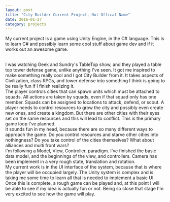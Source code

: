 ```yaml
---
layout: post
title: "City Builder Current Project, Not Offical Name"
date: 2016-01-27
category: projects
---
```


My current project is a game using Unity Engine, in the C# language. This is to learn C# and possibly learn some cool stuff about game dev and if it works out an awesome game.

<br/>
I was watching Geek and Sundry's TableTop show, and they played a table top tower defense game, unlike anything I've seen. It got me inspired to make something really cool and I got City Builder from it. It takes aspects of Civilization, class RPGs, and tower defense into something I think is going to be really fun if I finish realizing it.

<br/>
The player controls cities that can spawn units which must be attached to squads. All actions are taken by squads, even if that squad only has one member. Squads can be assigned to locations to attack, defend, or scout. A player needs to control resources to grow the city and possibly even create new ones, and create a kingdom. But there are other cities with their eyes set on the same resources and this will lead to conflict. This is the primary game loop I've planned.

<br/>
It sounds fun in my head, because there are so many different ways to approach the game. Do you control resources and starve other cities into nothingness? Do you take control of the cities themselves? What about alliances and multi front wars?

<br/>
I'm following a Model, View, Controller, paradigm. I've finished the basic data model, and the beginnings of the view, and controllers. Camera has been implement in a very rough state, translation and rotation.

<br/>
My current work is in the UI interface of the system, because that is where the player will be occupied largely. The Unity system is complex and is taking me some time to learn all that is needed to implement a basic UI. Once this is complete, a rough game can be played and, at this point I will be able to see if my idea is actually fun or not. Being so close that stage I'm very excited to see how the game will play. 